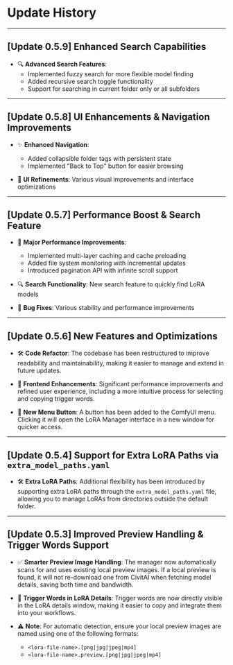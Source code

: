 # Update History

---

## [Update 0.5.9] Enhanced Search Capabilities

- 🔍 **Advanced Search Features**:
  - Implemented fuzzy search for more flexible model finding
  - Added recursive search toggle functionality
  - Support for searching in current folder only or all subfolders

---

## [Update 0.5.8] UI Enhancements & Navigation Improvements

- ✨ **Enhanced Navigation**:
  - Added collapsible folder tags with persistent state
  - Implemented "Back to Top" button for easier browsing
  
- 🎨 **UI Refinements**: Various visual improvements and interface optimizations

---

## [Update 0.5.7] Performance Boost & Search Feature

- 🚀 **Major Performance Improvements**:
  - Implemented multi-layer caching and cache preloading
  - Added file system monitoring with incremental updates
  - Introduced pagination API with infinite scroll support
  
- 🔍 **Search Functionality**: New search feature to quickly find LoRA models
- 🐛 **Bug Fixes**: Various stability and performance improvements

---

## [Update 0.5.6] New Features and Optimizations

- 🛠️ **Code Refactor**: The codebase has been restructured to improve readability and maintainability, making it easier to manage and extend in future updates.

- 🚀 **Frontend Enhancements**: Significant performance improvements and refined user experience, including a more intuitive process for selecting and copying trigger words.

- 🔘 **New Menu Button**: A button has been added to the ComfyUI menu. Clicking it will open the LoRA Manager interface in a new window for quicker access.

---

## [Update 0.5.4] Support for Extra LoRA Paths via `extra_model_paths.yaml`

- 🛠️ **Extra LoRA Paths**: Additional flexibility has been introduced by supporting extra LoRA paths through the `extra_model_paths.yaml` file, allowing you to manage LoRAs from directories outside the default folder.

---

## [Update 0.5.3] Improved Preview Handling & Trigger Words Support

- ✅ **Smarter Preview Image Handling**: The manager now automatically scans for and uses existing local preview images. If a local preview is found, it will not re-download one from CivitAI when fetching model details, saving both time and bandwidth.

- 📝 **Trigger Words in LoRA Details**: Trigger words are now directly visible in the LoRA details window, making it easier to copy and integrate them into your workflows.

- ⚠️ **Note**: For automatic detection, ensure your local preview images are named using one of the following formats:
  - `<lora-file-name>.[png|jpg|jpeg|mp4]`
  - `<lora-file-name>.preview.[png|jpg|jpeg|mp4]`
